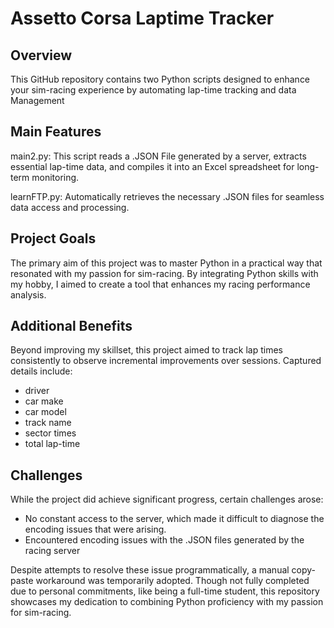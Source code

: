 # Assetto Corsa Laptime Tracker
## Overview
This GitHub repository contains two Python scripts designed to enhance your sim-racing experience by automating lap-time tracking and data Management

## Main Features
main2.py: This script reads a .JSON File generated by a server, extracts essential lap-time data, and compiles it into an Excel spreadsheet for long-term monitoring.

learnFTP.py: Automatically retrieves the necessary .JSON files for seamless data access and processing.

## Project Goals
The primary aim of this project was to master Python in a practical way that resonated with my passion for sim-racing. By integrating Python skills with my hobby, I aimed to create a tool that enhances my racing performance analysis.

## Additional Benefits
Beyond improving my skillset, this project aimed to track lap times consistently to observe incremental improvements over sessions.
Captured details include:
- driver
- car make
- car model
- track name
- sector times
- total lap-time

## Challenges
While the project did achieve significant progress, certain challenges arose:
  - No constant access to the server, which made it difficult to diagnose the encoding issues that were arising.
  - Encountered encoding issues with the .JSON files generated by the racing server

Despite attempts to resolve these issue programmatically, a manual copy-paste workaround was temporarily adopted. Though not fully completed due to personal commitments, like being a full-time student, this repository showcases my dedication to combining Python proficiency with my passion for sim-racing.
